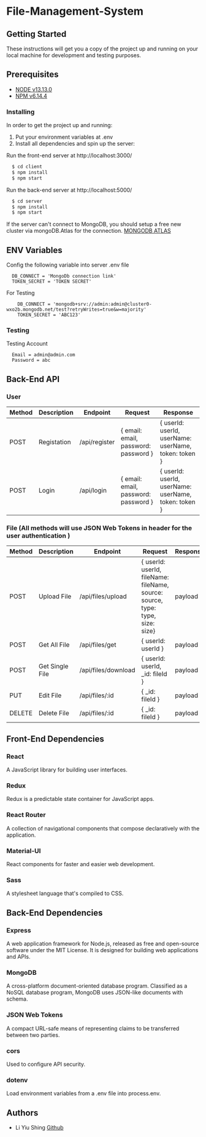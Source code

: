 # File-Management-System

## Getting Started
These instructions will get you a copy of the project up and running on your local machine for development and testing purposes.

## Prerequisites
* [NODE v13.13.0](https://nodejs.org/en/) 
* [NPM v6.14.4](https://www.npmjs.com/get-npm) 

### Installing
In order to get the project up and running:

1. Put your environment variables at .env
2. Install all dependencies and spin up the server: 
  
Run the front-end server at http://localhost:3000/
  ``` javascript
    $ cd client
    $ npm install 
    $ npm start
  ```

Run the back-end server at http://localhost:5000/
  ``` javascript
    $ cd server
    $ npm install 
    $ npm start
  ```

If the server can't connect to MongoDB, you should setup a free new cluster via mongoDB.Atlas for the connection.
[MONGODB ATLAS](https://account.mongodb.com/account/login/) 

## ENV Variables
Config the following variable into server .env file
  ```
    DB_CONNECT = 'MongoDb connection link'
    TOKEN_SECRET = 'TOKEN SECRET'
  ```

For Testing
```
    DB_CONNECT = 'mongodb+srv://admin:admin@cluster0-wxo2b.mongodb.net/test?retryWrites=true&w=majority'
    TOKEN_SECRET = 'ABC123'
```
### Testing 
Testing Account
  ```
    Email = admin@admin.com
    Password = abc
  ```

## Back-End API

### User 
| Method | Description | Endpoint | Request | Response |
| ------ | ------ | ----- | ----- | ----- | 
| POST   | Registation | /api/register | { email: email, password: password } | { userId: userId, userName: userName, token: token } |
| POST   | Login | /api/login | { email: email, password: password }| { userId: userId, userName: userName, token: token }|


### File (All methods will use JSON Web Tokens in header for the user authentication )
| Method | Description | Endpoint | Request | Response |
| ------ | ------ | ----- | ----- | ----- | 
| POST   | Upload File | /api/files/upload | { userId: userId, fileName: fileName, source: source, type: type, size: size} | payload |
| POST   | Get All File | /api/files/get | { userId: userId } | payload |
| POST   | Get Single File | /api/files/download | { userId: userId, _id: fileId } | payload |
| PUT   | Edit File | /api/files/:id | { _id: fileId } | payload |
| DELETE | Delete File | /api/files/:id | { _id: fileId } | payload |


## Front-End Dependencies

### React
A JavaScript library for building user interfaces.

### Redux
Redux is a predictable state container for JavaScript apps. 

### React Router
A collection of navigational components that compose declaratively with the application.

### Material-UI
React components for faster and easier web development.

### Sass
A stylesheet language that's compiled to CSS.

## Back-End Dependencies

### Express
A web application framework for Node.js, released as free and open-source software under the MIT License. It is designed for building web applications and APIs.

### MongoDB
A cross-platform document-oriented database program. Classified as a NoSQL database program, MongoDB uses JSON-like documents with schema.

### JSON Web Tokens
A compact URL-safe means of representing claims to be transferred between two parties. 

### cors
Used to configure API security.

### dotenv
Load environment variables from a .env file into process.env.

## Authors
* Li Yiu Shing [Github](https://github.com/LiYiuShing)